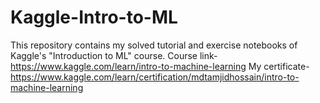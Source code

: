 # Kaggle-Intro-to-ML
This repository contains my solved tutorial and exercise notebooks of Kaggle's "Introduction to ML" course. Course link- https://www.kaggle.com/learn/intro-to-machine-learning
My certificate- https://www.kaggle.com/learn/certification/mdtamjidhossain/intro-to-machine-learning

